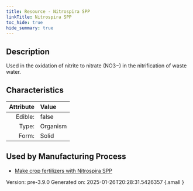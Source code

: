 ```yaml
---
title: Resource - Nitrospira SPP
linkTitle: Nitrospira SPP
toc_hide: true
hide_summary: true
---
```


## Description
Used in the oxidation of nitrite to nitrate&#10;&#9;&#9;(NO3−) in the nitrification of waste water.

## Characteristics

| Attribute      | Value |
|--------:|:------|
|Edible:|false|
|Type:|Organism|
|Form:|Solid|
 

## Used by Manufacturing Process

- [Make crop fertilizers with Nitrospira SPP](/docs/definitions/process/make-crop-fertilizers-with-nitrospira-spp)


    

Version: pre-3.9.0 Generated on: 2025-01-26T20:28:31.5426357
{.small }
